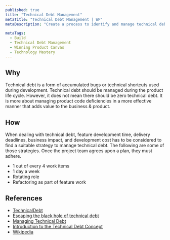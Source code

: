 ```yaml
---
published: true
title: "Technical Debt Management"
metaTitle: "Technical Debt Management | WP"
metaDescription: "Create a process to identify and manage technical debt during product development. Think of time allocation for non-functional improvements in each sprint."

metaTags:
  - Build
  - Technical Debt Management
  - Winning Product Canvas
  - Technology Mastery
---
```


## Why
Technical debt is a form of accumulated bugs or technical shortcuts used during development. Technical debt should be managed during the product life cycle. However, it does not mean there should be zero technical debt. It is more about managing product code deficiencies in a more effective manner that adds value to the business & product.

## How
When dealing with technical debt, feature development time, delivery deadlines, business impact, and development cost has to be considered to find a suitable strategy to manage technical debt. The following are some of those strategies. Once the project team agrees upon a plan, they must adhere.

- 1 out of every 4 work items
- 1 day a week
- Rotating role
- Refactoring as part of feature work

## References

- [TechnicalDebt](https://martinfowler.com/bliki/TechnicalDebt.html)
- [Escaping the black hole of technical debt](https://www.atlassian.com/agile/software-development/technical-debt)
- [Managing Technical Debt](https://www.pluralsight.com/tech-blog/managing-technical-debt/)
- [Introduction to the Technical Debt Concept](https://www.agilealliance.org/wp-content/uploads/2016/05/IntroductiontotheTechnicalDebtConcept-V-02.pdf)
- [Wikipedia](https://en.wikipedia.org/wiki/Technical_debt)
